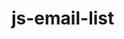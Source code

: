 # js-email-list
<!-- Descrizione
Attraverso l’apposita API di Boolean https://flynn.boolean.careers/exercises/api/random/mail
generare 10 indirizzi email e stamparli in pagina all’interno di una lista.

Bonus
Abbellire con CSS o Bootstrap
Inserire un bottone che al click faccia il fetch altre 10 mail (sostituendo le altre) -->